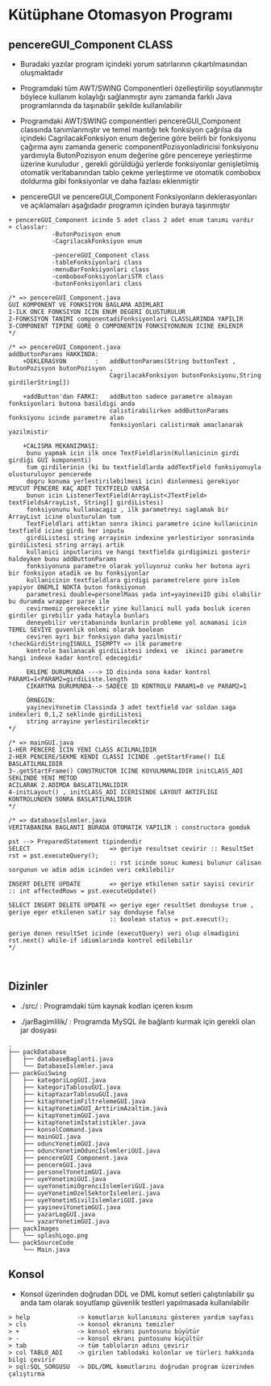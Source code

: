 # Kütüphane Otomasyon Programı


## pencereGUI_Component CLASS

* Buradaki yazılar program içindeki yorum satırlarının çıkartılmasından oluşmaktadır

* Programdaki tüm AWT/SWING Componentleri özelleştirilip soyutlanmıştır böylece kullanım kolaylığı sağlanmıştır 
  aynı zamanda farklı Java programlarında da taşınabilir şekilde kullanılabilir

* Programdaki AWT/SWING componentleri pencereGUI_Component classında tanımlanmıştır ve temel mantığı 
  tek fonksiyon çağrılsa da içindeki CagrilacakFonksiyon enum değerine göre belirli bir fonksiyonu çağırma 
  aynı zamanda generic componentPozisyonladiricisi fonksiyonu yardımıyla ButonPozisyon enum değerine göre
  pencereye yerleştirme üzerine kuruludur , gerekli görüldüğü yerlerde fonksiyonlar genişletilmiş otomatik
  veritabanından tablo çekme yerleştirme ve otomatik combobox doldurma gibi fonksiyonlar ve daha fazlası 
  eklenmiştir

* pencereGUI ve pencereGUI_Component Fonksiyonların deklerasyonları ve açıklamaları aşağıdadır programın içinden buraya taşınmıştır
```
+ pencereGUI_Component icinde 5 adet class 2 adet enum tanımı vardır
+ classlar:
            -ButonPozisyon enum
            -CagrilacakFonksiyon enum
            
            -pencereGUI_Component class
            -tableFonksiyonlari class
            -menuBarFonksiyonlari class
            -comboboxFonksiyonlariSTR class
            -butonFonksiyonlari class

/* => pencereGUI_Component.java
GUI KOMPONENT VE FONKSIYON BAGLAMA ADIMLARI
1-ILK ONCE FONKSIYON ICIN ENUM DEGERI OLUSTURULUR
2-FONKSIYON TANIMI componentadiFonksiyonlari CLASSLARINDA YAPILIR
3-COMPONENT TIPINE GORE O COMPONENTIN FONKSIYONUNUN ICINE EKLENIR
*/

/* => pencereGUI_Component.java
addButtonParams HAKKINDA:
    +DEKLERASYON        :   addButtonParams(String buttonText , ButonPozisyon butonPozisyon ,
                            CagrilacakFonksiyon butonFonksiyonu,String girdilerString[])
    
    +addButton'dan FARKI:   addButton sadece parametre almayan fonksiyonlari butona basildigi anda 
                            calistirabilirken addButtonParams fonksiyonu icinde parametre alan 
                            fonksiyonlari calistirmak amaclanarak yazilmistir
        
    +CALISMA MEKANIZMASI:  
     bunu yapmak icin ilk once TextFieldlarin(Kullanicinin girdi girdiği GUI komponenti)
     tum girdilerinin (ki bu textfieldlarda addTextField fonksiyonuyla olusturuluyor pencerede
     dogru konuma yerlestirilebilmesi icin) dinlenmesi gerekiyor MEVCUT PENCERE KAÇ ADET TEXTFIELD VARSA
     bunun icin ListenerTextField(ArrayList<JTextField> textFieldsArrayList, String[] girdiListesi)
     fonksiyonunu kullanacagiz , ilk parametreyi saglamak bir ArrayList icine olusturulan tum 
     TextFieldlari attiktan sonra ikinci parametre icine kullanicinin textfield icine girdi her inputu
     girdiListesi string arrayinin indexine yerlestiriyor sonrasinda girdiListesi string arrayi artik 
     kullanici inputlarini ve hangi textfielda girdigimizi gosterir haldeyken bunu addButtonParams 
     fonksiyonuna parametre olarak yolluyoruz cunku her butona ayri bir fonksiyon atadik ve bu fonksiyonlar
     kullanicinin textfieldlara girdigi parametrelere gore islem yapiyor ONEMLI NOKTA buton fonksiyonun 
     parametresi double=personelMaas yada int=yayineviID gibi olabilir bu durumda wrapper parse ile 
     cevirmemiz gerekecektir yine kullanici null yada bosluk iceren girdiler girebilir yada hatayla bunları
     deneyebilir veritabaninda bunlarin probleme yol acmamasi icin TEMEL SEVIYE guvenlik onlemi olarak boolean 
     ceviren ayri bir fonksiyon daha yazilmistir !checkGirdiStringISNULL_ISEMPTY => ilk parametre 
     kontrole baslanacak girdiListesi indexi ve  ikinci parametre hangi indexe kadar kontrol edecegidir 
                            
     EKLEME DURUMUNDA ---> ID disinda sona kadar kontrol PARAM1=1<PARAM2=girdiListe.length
     CIKARTMA DURUMUNDA--> SADECE ID KONTROLU PARAM1=0 ve PARAM2=1
                            
     ÖRNEGIN:
     yayineviYonetim Classinda 3 adet textfield var soldan saga indexleri 0,1,2 seklinde girdiListesi
     string arrayine yerlestirilecektir
*/

/* => mainGUI.java
1-HER PENCERE ICIN YENI CLASS ACILMALIDIR
2-HER PENCERE/SEKME KENDI CLASSI ICINDE .getStartFrame() ILE BASLATILMALIDIR
3-.getStartFrame() CONSTRUCTOR ICINE KOYULMAMALIDIR initCLASS_ADI SEKLINDE YENI METOD
ACILARAK 2.ADIMDA BASLATILMALIDIR
4-initLayout() , initCLASS_ADI ICERISINDE LAYOUT AKTIFLIGI KONTROLUNDEN SONRA BASLATILMALIDIR
*/

/* => databaseIslemler.java
VERITABANINA BAGLANTI BURADA OTOMATIK YAPILIR : constructora gomduk

pst --> PreparedStatement tipindendir
SELECT                      => geriye resultset cevirir :: ResultSet rst = pst.executeQuery(); 
                            :: rst icinde sonuc kumesi bulunur calisan sorgunun ve adim adim icinden veri cekilebilir

INSERT DELETE UPDATE        => geriye etkilenen satir sayisi cevirir :: int affectedRows = pst.executeUpdate()

SELECT INSERT DELETE UPDATE => geriye eger resultSet donduyse true , geriye eger etkilenen satir say donduyse false
                            :: boolean status = pst.execut();

geriye donen resultSet icinde (executQuery) veri olup olmadigini rst.next() while-if idiomlarinda kontrol edilebilir
*/
            
         
```



## Dizinler

* ./src/            : Programdaki tüm kaynak kodları içeren kısım

* ./jarBagimlilik/  : Programda MySQL ile bağlantı kurmak için gerekli olan jar dosyası
```
.
├── packDatabase
│   ├── databaseBaglanti.java
│   └── DatabaseIslemler.java
├── packGuiSwing
│   ├── kategoriLogGUI.java
│   ├── kategoriTablosuGUI.java
│   ├── kitapYazarTablosuGUI.java
│   ├── kitapYonetimFiltrelemeGUI.java
│   ├── kitapYonetimGUI_ArttirimAzaltim.java
│   ├── kitapYonetimGUI.java
│   ├── kitapYonetimIstatistikler.java
│   ├── konsolCommand.java
│   ├── mainGUI.java
│   ├── oduncYonetimGUI.java
│   ├── oduncYonetimOduncIslemleriGUI.java
│   ├── pencereGUI_Component.java
│   ├── pencereGUI.java
│   ├── personelYonetimGUI.java
│   ├── uyeYonetimiGUI.java
│   ├── uyeYonetimiOgrenciIslemleriGUI.java
│   ├── uyeYonetimOzelSektorIslemleri.java
│   ├── uyeYonetimSivilIslemleriGUI.java
│   ├── yayineviYonetimGUI.java
│   ├── yazarLogGUI.java
│   └── yazarYonetimGUI.java
├── packImages
│   └── splashLogo.png
└── packSourceCode
    └── Main.java

```






## Konsol

 * Konsol üzerinden doğrudan DDL ve DML komut setleri çalıştırılabilir şu anda tam olarak soyutlanıp güvenlik testleri yapılmasada kullanılabilir
 ```
 > help             -> komutların kullanımını gösteren yardım sayfası
 > cls              -> konsol ekranını temizler
 > +                -> konsol ekranı puntosunu büyütür
 > -                -> konsol ekranı puntosunu küçültür
 > tab              -> tüm tabloların adını çevirir
 > col TABLO_ADI    -> girilen tablodaki kolonlar ve türleri hakkında bilgi çevirir 
 > sql:SQL_SORGUSU  -> DDL/DML komutlarını doğrudan program üzerinden çalıştırma
```
 
